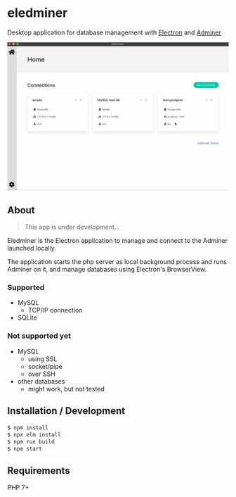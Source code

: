 eledminer
====

Desktop application for database management with [Electron](https://www.electronjs.org/) and [Adminer](https://www.adminer.org/)

<img src="./resource/images/image.gif" width=600>

## About

> This app is under development...

Eledminer is the Electron application to manage and connect to the Adminer launched locally.

The application starts the php server as local background process and runs Adminer on it, and manage databases using Electron's BrowserView.

### Supported

- MySQL
  - TCP/IP connection
- SQLite

### Not supported yet

- MySQL
  - using SSL
  - socket/pipe
  - over SSH
- other databases
  - might work, but not tested

## Installation / Development

```
$ npm install
$ npx elm install
$ npm run build
$ npm start
```

## Requirements

PHP 7+
